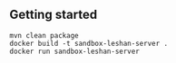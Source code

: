 ## Getting started

    mvn clean package
    docker build -t sandbox-leshan-server .
    docker run sandbox-leshan-server